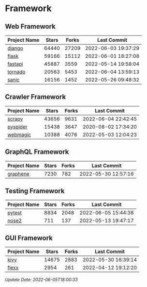 # Framework

## Web Framework
| Project Name | Stars | Forks | Last Commit |
| ------------ | ----- | ----- | ----------- |
| [django](https://github.com/django/django) | 64440 | 27209 | 2022-06-03 19:37:29 |
| [flask](https://github.com/pallets/flask) | 59166 | 15112 | 2022-06-01 18:27:08 |
| [fastapi](https://github.com/tiangolo/fastapi) | 45887 | 3559 | 2022-05-14 19:58:04 |
| [tornado](https://github.com/tornadoweb/tornado) | 20563 | 5453 | 2022-06-04 13:59:13 |
| [sanic](https://github.com/sanic-org/sanic) | 16156 | 1452 | 2022-05-26 09:48:32 |

## Crawler Framework
| Project Name | Stars | Forks | Last Commit |
| ------------ | ----- | ----- | ----------- |
| [scrapy](https://github.com/scrapy/scrapy) | 43656 | 9631 | 2022-06-04 22:42:45 |
| [pyspider](https://github.com/binux/pyspider) | 15438 | 3647 | 2020-08-02 17:34:20 |
| [webmagic](https://github.com/code4craft/webmagic) | 10388 | 4076 | 2022-05-03 12:04:23 |

## GraphQL Framework
| Project Name | Stars | Forks | Last Commit |
| ------------ | ----- | ----- | ----------- |
| [graphene](https://github.com/graphql-python/graphene) | 7230 | 782 | 2022-05-30 12:57:16 |

## Testing Framework
| Project Name | Stars | Forks | Last Commit |
| ------------ | ----- | ----- | ----------- |
| [pytest](https://github.com/pytest-dev/pytest) | 8834 | 2048 | 2022-06-05 15:44:38 |
| [nose2](https://github.com/nose-devs/nose2) | 711 | 137 | 2022-05-13 19:47:17 |

## GUI Framework
| Project Name | Stars | Forks | Last Commit |
| ------------ | ----- | ----- | ----------- |
| [kivy](https://github.com/kivy/kivy) | 14675 | 2883 | 2022-05-30 16:39:14 |
| [flexx](https://github.com/flexxui/flexx) | 2954 | 261 | 2022-04-12 19:12:20 |

*Update Date: 2022-06-05T18:00:33*